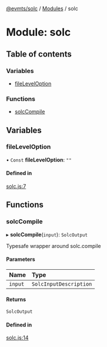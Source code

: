 [@evmts/solc](/reference/solc/README.md) / [Modules](/reference/solc/modules.md) / solc

# Module: solc

## Table of contents

### Variables

- [fileLevelOption](/reference/solc/modules/solc.md#fileleveloption)

### Functions

- [solcCompile](/reference/solc/modules/solc.md#solccompile)

## Variables

### fileLevelOption

• `Const` **fileLevelOption**: ``""``

#### Defined in

[solc.js:7](https://github.com/evmts/evmts-monorepo/blob/main/solc/src/solc.js#L7)

## Functions

### solcCompile

▸ **solcCompile**(`input`): `SolcOutput`

Typesafe wrapper around solc.compile

#### Parameters

| Name | Type |
| :------ | :------ |
| `input` | `SolcInputDescription` |

#### Returns

`SolcOutput`

#### Defined in

[solc.js:14](https://github.com/evmts/evmts-monorepo/blob/main/solc/src/solc.js#L14)
